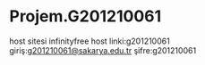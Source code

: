 # Projem.G201210061

host sitesi infinityfree
host linki:g201210061
giriş:g201210061@sakarya.edu.tr
şifre:g201210061
